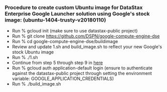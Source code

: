 ### Procedure to create custom Ubuntu image for DataStax Enterprise Google Launcher solution using Google's stock image: (ubuntu-1404-trusty-v20180110)

* Run % gcloud init (make sure to use datastax-public project)
* Run % git clone https://github.com/DSPN/google-compute-engine-dse
* Run % cd google-compute-engine-dse/buildimage
* Review and update 1.sh and build_image.sh to reflect your new Google's stock Ubuntu image
* Run % ./1.sh
* Continue from step 5 through step 9 in [here](https://cloud.google.com/launcher/docs/partners/technical-components)
* Run % gcloud auth application-default login (ensure to authenticate against the datastax-public project through setting the environment variable: GOOGLE_APPLICATION_CREDENTIALS)
* Run % ./build_image.sh

